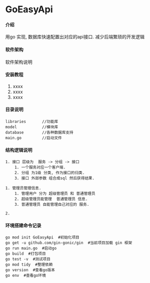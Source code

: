 # GoEasyApi

#### 介绍
用go 实现, 数据库快速配置出对应的api接口. 减少后端繁琐的开发逻辑

#### 软件架构
软件架构说明


#### 安装教程

1.  xxxx
2.  xxxx
3.  xxxx

#### 目录说明
    libraries       //功能库
    model           //模块库
    database        //各种数据库支持
    main.go         //启动文件


#### 结构逻辑说明
    1. 接口 层级为  服务 -> 分组 -> 接口
        1. 一个服务对应一个客户端. 
        2. 分组 为1级 分类, 作为接口的归类. 
        3. 接口 外部参数 组合成sql 然后获得结果.

    1. 管理员管理信息. 
        1. 管理用户 分为 超级管理员 和 普通管理员
        2. 超级管理员能管理  普通管理员 信息.
        3. 普通管理员 自能管理自己对应的 服务.
    
    2. 


#### 环境搭建命令记录
    go mod init GoEasyApi  #初始化项目
    go get -u github.com/gin-gonic/gin  #当前项目加载 gin 框架
    go run main.go  #启动go
    go build  #打包项目
    go test -v  #测试项目
    go mod tidy  #整理依赖
    go version  #查看go版本
    go env  #查看go环境
 
